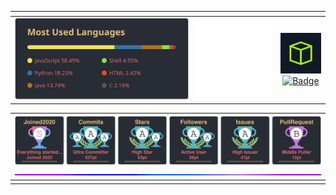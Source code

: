 <!--I have seen many cases of people copying this without credit, please remember to give credit or I might threathen future takedowns--><!--I have seen many cases of people copying this without credit, please remember to give credit or I might threathen future takedowns-->
<!--Remember to give credits when using my readme, this repo is licenced under GPL v3--><!--Remember to give credits when using my readme, this repo is licenced under GPL v3--><!--Remember to give credits when using my readme, this repo is licenced under GPL v3-->
|<!--Remember to give credits when using my readme, this repo is licenced under GPL v3-->|<!--Remember to give credits when using my readme, this repo is licenced under GPL v3-->|<!--Remember to give credits when using my readme, this repo is licenced under GPL v3-->|
|:----------------------------:|:----------------------------:|:----------------------------:|
|<!--Remember to give credits when using my readme, this repo is licenced under GPL v3-->[![Top Langs](https://github.com/Mini-Ware/Mini-Ware/blob/main/static/top_lang.svg)](https://github.com/anuraghazra/github-readme-stats)<!--Remember to give credits when using my readme, this repo is licenced under GPL v3-->|<!--Remember to give credits when using my readme, this repo is licenced under GPL v3-->[![quote](https://raw.githubusercontent.com/Mini-Ware/Mini-Ware/main/static/static_quote.svg)](https://github.com/PiyushSuthar/github-readme-quotes)<!--Remember to give credits when using my readme, this repo is licenced under GPL v3-->|<!--Remember to give credits when using my readme, this repo is licenced under GPL v3-->[![HTB](https://raw.githubusercontent.com/Mini-Ware/Mini-Ware/main/static/htb.jpg)](https://app.hackthebox.com/profile/370873)<!--Remember to give credits when using my readme, this repo is licenced under GPL v3--><!--Remember to give credits when using my readme, this repo is licenced under GPL v3--><!--Remember to give credits when using my readme, this repo is licenced under GPL v3--><br /><!--Remember to give credits when using my readme, this repo is licenced under GPL v3--><!--Remember to give credits when using my readme, this repo is licenced under GPL v3-->[![Badge](https://github.com/Mini-Ware/Mini\-Ware/blob/main/static/codewar.svg)](https://www.codewars.com/users/Mini%20Ware/)<!--Remember to give credits when using my readme, this repo is licenced under GPL v3-->|<!--Remember to give credits when using my readme, this repo is licenced under GPL v3--><!--Remember to give credits when using my readme, this repo is licenced under GPL v3-->
<!--Remember to give credits when using my readme, this repo is licenced under GPL v3--><!--Remember to give credits when using my readme, this repo is licenced under GPL v3--><!--Remember to give credits when using my readme, this repo is licenced under GPL v3-->
|<!--Remember to give credits when using my readme, this repo is licenced under GPL v3-->[![Trophy](https://github.com/Mini-Ware/Mini-Ware/blob/main/static/github-profile-trophy.svg)](https://github.com/ryo-ma/github-profile-trophy) <br/> ![Rainbow Line](https://github.com/Mini-Ware/Mini-Ware/blob/main/static/rainbow_line.gif)<!--Remember to give credits when using my readme, this repo is licenced under GPL v3-->|
|:------------------------------------------------------------------------------------:|
|<!--Remember to give credits when using my readme, this repo is licenced under GPL v3--><!--Remember to give credits when using my readme, this repo is licenced under GPL v3--><!--Remember to give credits when using my readme, this repo is licenced under GPL v3-->|<!--Remember to give credits when using my readme, this repo is licenced under GPL v3--><!--Remember to give credits when using my readme, this repo is licenced under GPL v3-->
<!--Remember to give credits when using my readme, this repo is licenced under GPL v3--><!--Remember to give credits when using my readme, this repo is licenced under GPL v3--><!--Remember to give credits when using my readme, this repo is licenced under GPL v3-->
<!--I have seen many cases of people copying this without credit, please remember to give credit or I might threathen future takedowns--><!--I have seen many cases of people copying this without credit, please remember to give credit or I might threathen future takedowns-->

